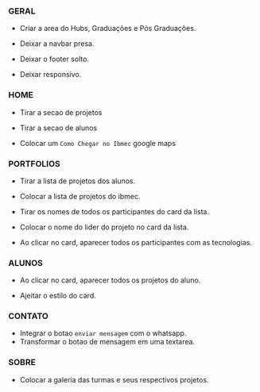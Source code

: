 ### GERAL
- Criar a area do Hubs, Graduações e Pós Graduações.

- Deixar a navbar presa.

- Deixar o footer solto.

- Deixar responsivo.

### HOME

- Tirar a secao de projetos

- Tirar a secao de alunos

- Colocar um `Como Chegar no Ibmec` google maps

### PORTFOLIOS

- Tirar a lista de projetos dos alunos.

- Colocar a lista de projetos do ibmec.

- Tirar os nomes de todos os participantes do card da lista.

- Colocar o nome do lider do projeto no card da lista.

- Ao clicar no card, aparecer todos os participantes com as tecnologias.

### ALUNOS

- Ao clicar no card, aparecer todos os projetos do aluno.

- Ajeitar o estilo do card.

### CONTATO

- Integrar o botao `enviar mensagem` com o whatsapp.
- Transformar o botao de mensagem em uma textarea.

### SOBRE 

- Colocar a galeria das turmas e seus respectivos projetos.